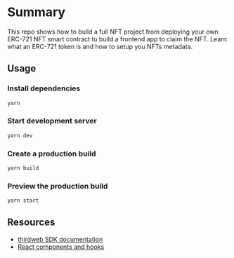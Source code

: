 # Summary

This repo shows how to build a full NFT project from deploying your own ERC-721 NFT smart contract to build a frontend app to claim the NFT. Learn what an ERC-721 token is and how to setup you NFTs metadata.

## Usage

### Install dependencies

```bash
yarn
```

### Start development server

```bash
yarn dev
```

### Create a production build

```bash
yarn build
```

### Preview the production build

```bash
yarn start
```

## Resources

- [thirdweb SDK documentation](https://portal.thirdweb.com/typescript/v5)
- [React components and hooks](https://portal.thirdweb.com/typescript/v5/react)

